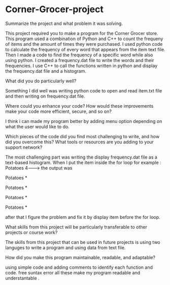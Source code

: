 # Corner-Grocer-project

Summarize the project and what problem it was solving.

This project required you to make a program for the Corner Grocer store. This program used a combination of Python and C++ to count the frequeny of items and the amount of times they were purchased. I used python code to calculate the frequency of every word that appears from the item text file. 
Then I made a code to find the frequency of a specific word while also using python. I created a frequency.dat file to  write the words and their frequencies. I use C++ to call the functions written in python and display the frequency.dat file and a histogram.

                               
                                
What did you do particularly well?

Something I did well was writing python code to open and read item.txt file and then writing on frequency.dat file.

                               
                                
Where could you enhance your code? How would these improvements make your code more efficient, secure, and so on?

I think i can made my program better by adding menu option depending on what the user would like to do.


                             
                              
Which pieces of the code did you find most challenging to write, and how did you overcome this? What tools or resources are you adding to your support network?

The most challenging part was writing the display frequency.dat file as a text-based histogram. When I put the item inside the for loop
for example :
Potatoes 4---> the output was

Potatoes *

Potatoes * 

Potatoes * 

Potatoes *

after that I figure the problem and fix it by display item before the for loop.


                             
What skills from this project will be particularly transferable to other projects or course work?

The skills from this project that can be used in future projects is using two languges to write a program and using data from text file. 

                                
How did you make this program maintainable, readable, and adaptable?

using simple code and adding comments to identify each function and code. free suntax error all these make my program readable and understantable . 


                                

